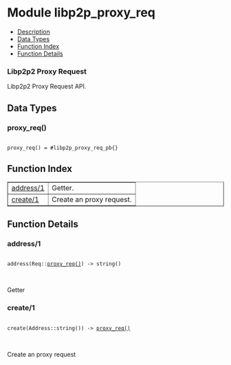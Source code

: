 

# Module libp2p_proxy_req #
* [Description](#description)
* [Data Types](#types)
* [Function Index](#index)
* [Function Details](#functions)



### <a name="Libp2p2_Proxy_Request">Libp2p2 Proxy Request</a> ###

Libp2p2 Proxy Request API.

<a name="types"></a>

## Data Types ##




### <a name="type-proxy_req">proxy_req()</a> ###


<pre><code>
proxy_req() = #libp2p_proxy_req_pb{}
</code></pre>

<a name="index"></a>

## Function Index ##


<table width="100%" border="1" cellspacing="0" cellpadding="2" summary="function index"><tr><td valign="top"><a href="#address-1">address/1</a></td><td>
Getter.</td></tr><tr><td valign="top"><a href="#create-1">create/1</a></td><td>
Create an proxy request.</td></tr></table>


<a name="functions"></a>

## Function Details ##

<a name="address-1"></a>

### address/1 ###

<pre><code>
address(Req::<a href="#type-proxy_req">proxy_req()</a>) -&gt; string()
</code></pre>
<br />

Getter

<a name="create-1"></a>

### create/1 ###

<pre><code>
create(Address::string()) -&gt; <a href="#type-proxy_req">proxy_req()</a>
</code></pre>
<br />

Create an proxy request

